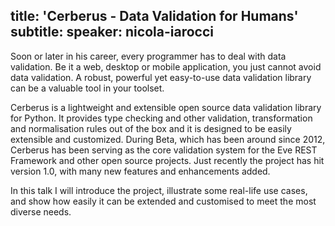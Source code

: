title: 'Cerberus - Data Validation for Humans'
subtitle:
speaker: nicola-iarocci
---
Soon or later in his career, every programmer has to deal with data validation. Be it a web, desktop or mobile application, you just cannot avoid data validation. A robust, powerful yet easy-to-use data validation library can be a valuable tool in your toolset.

Cerberus is a lightweight and extensible open source data validation library for Python. It provides type checking and other validation, transformation and normalisation rules out of the box and it is designed to be easily extensible and customized. During Beta, which has been around since 2012, Cerberus has been serving as the core validation system for the Eve REST Framework and other open source projects. Just recently the project has hit version 1.0, with many new features and enhancements added.

In this talk I will introduce the project, illustrate some real-life use cases, and show how easily it can be extended and customised to meet the most diverse needs.